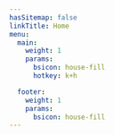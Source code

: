 ```yaml
---
hasSitemap: false
linkTitle: Home
menu:
  main:
    weight: 1
    params:
      bsicon: house-fill
      hotkey: k+h

  footer:
    weight: 1
    params:
      bsicon: house-fill
---
```

